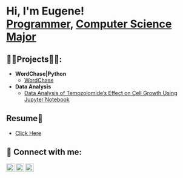 <h1>Hi, I'm Eugene! <br/><a href="https://github.com/lotsueugene">Programmer</a>, <a href="https://www.linkedin.com/in/lotsueugene/">Computer Science Major</a></h1>

<h2>👨‍💻Projects👨‍💻:</h2>

- <b>WordChase|Python</b>
  - [WordChase](#)
- <b>Data Analysis</b>
  - [Data Analysis of Temozolomide’s Effect on Cell Growth Using Jupyter Notebook](##)

<h2>Resume📕</h2>

- [Click Here](https://drive.google.com/drive/folders/1vntbgoAcMPZxdzQOEk5zIXmcPZ-vZy3T)


<h2> 🤳 Connect with me:</h2>


[<img align="left" alt="lotsueugene | Twitter" width="22px" src="https://cdn.jsdelivr.net/npm/simple-icons@v3/icons/twitter.svg" />][twitter]
[<img align="left" alt="lotsueugene | LinkedIn" width="22px" src="https://cdn.jsdelivr.net/npm/simple-icons@v3/icons/linkedin.svg" />][linkedin]
[<img align="left" alt="lotsueugene | Instagram" width="22px" src="https://cdn.jsdelivr.net/npm/simple-icons@v3/icons/instagram.svg" />][instagram]

[twitter]: https://twitter.com/cryptheseer
[instagram]: https://www.instagram.com/cryptheseer/
[linkedin]: https://linkedin.com/in/lotsueugene

<!--
**joshmadakor1/joshmadakor1** is a ✨ _special_ ✨ repository because its `README.md` (this file) appears on your GitHub profile.

Here are some ideas to get you started:

- 🔭 I’m currently working on ...
- 🌱 I’m currently learning ...
- 👯 I’m looking to collaborate on ...
- 🤔 I’m looking for help with ...
- 💬 Ask me about ...
- 📫 How to reach me: ...
- 😄 Pronouns: ...
- ⚡ Fun fact: ...
-->
